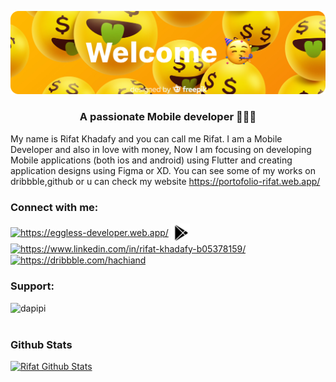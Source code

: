 ![Header](https://github.com/godofsleepy/godofsleepy/blob/main/header.png)

<h3 align="center">A passionate Mobile developer 👨🏻‍💻</h3>

My name is Rifat Khadafy and you can call me Rifat. I am a Mobile Developer and also in love with money, Now I am focusing on developing Mobile applications (both ios and android) using Flutter and creating application designs using Figma or XD. You can see some of my works on dribbble,github or u can check my website https://portofolio-rifat.web.app/ 

<h3 align="left">Connect with me:</h3>
<p align="left">
<a href="https://eggless-developer.web.app/" target="blank"><img align="center" src="https://eggless-developer.web.app/logo192.png" alt="https://eggless-developer.web.app/" height="30"  /></a>
<a href="https://play.google.com/store/apps/dev?id=6882941864258435473" target="blank"><img align="center" src="https://raw.githubusercontent.com/godofsleepy/godofsleepy/main/pngegg.png" height="30"  /></a>
<a href="https://linkedin.com/in/rifat-khadafy-b05378159/" target="blank"><img align="center" src="https://cdn.jsdelivr.net/npm/simple-icons@3.0.1/icons/linkedin.svg" alt="https://www.linkedin.com/in/rifat-khadafy-b05378159/" height="30" width="40" /></a>
<a href="https://dribbble.com//hachiand" target="blank"><img align="center" src="https://cdn.jsdelivr.net/npm/simple-icons@3.0.1/icons/dribbble.svg" alt="https://dribbble.com/hachiand" height="30" width="40" /></a>
</p>

<h3 align="left">Support:</h3>
<p><a href="https://www.buymeacoffee.com/dapipi"> <img align="left" src="https://cdn.buymeacoffee.com/buttons/v2/default-yellow.png" height="50" width="210" alt="dapipi" /></a></p><br><br>

### Github Stats

[![Rifat Github Stats](https://github-readme-stats.vercel.app/api?username=godofsleepy&show_icons=true&theme=graywhite&count_private=true&include_all_commits=true)](https://github.com/godofsleepy)
<!--
**godofsleepy/godofsleepy** is a ✨ _special_ ✨ repository because its `README.md` (this file) appears on your GitHub profile.

Here are some ideas to get you started:

- 🔭 I’m currently working on ...
- 🌱 I’m currently learning ...
- 👯 I’m looking to collaborate on ...
- 🤔 I’m looking for help with ...
- 💬 Ask me about ...
- 📫 How to reach me: ...
- 😄 Pronouns: ...
- ⚡ Fun fact: ...
-->
